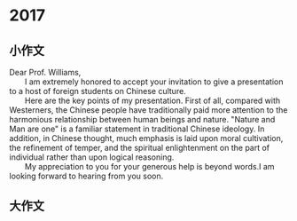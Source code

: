 # 2017

## 小作文

Dear Prof. Williams,    
&emsp;&emsp;I am extremely honored to accept your invitation to give a presentation to a host of foreign students on Chinese culture.    
&emsp;&emsp;Here are the key points of my presentation. First of all, compared with Westerners, the Chinese people have traditionally paid more attention to the harmonious relationship between human beings and nature. "Nature and Man are one" is a familiar statement in traditional Chinese ideology. In addition, in Chinese thought, much emphasis is laid upon moral cultivation, the refinement of temper, and the spiritual enlightenment on the part of individual rather than upon logical reasoning.    
&emsp;&emsp;My appreciation to you for your generous help is beyond words.I am looking forward to hearing from you soon.


## 大作文
